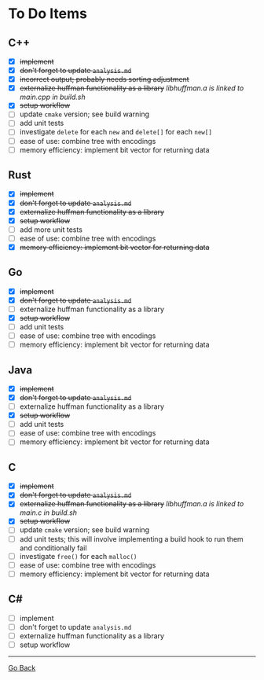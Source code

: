 # To Do Items
## C++
* [x] ~~implement~~
* [x] ~~don't forget to update `analysis.md`~~
* [x] ~~incorrect output; probably needs sorting adjustment~~
* [x] ~~externalize huffman functionality as a library~~ _libhuffman.a is linked to main.cpp in build.sh_
* [x] ~~setup workflow~~
* [ ] update `cmake` version; see build warning
* [ ] add unit tests
* [ ] investigate `delete` for each `new` and `delete[]` for each `new[]`
* [ ] ease of use: combine tree with encodings
* [ ] memory efficiency: implement bit vector for returning data

## Rust
* [x] ~~implement~~
* [x] ~~don't forget to update `analysis.md`~~
* [x] ~~externalize huffman functionality as a library~~
* [x] ~~setup workflow~~
* [ ] add more unit tests
* [ ] ease of use: combine tree with encodings
* [x] ~~memory efficiency: implement bit vector for returning data~~

## Go
* [x] ~~implement~~
* [x] ~~don't forget to update `analysis.md`~~
* [ ] externalize huffman functionality as a library
* [x] ~~setup workflow~~
* [ ] add unit tests
* [ ] ease of use: combine tree with encodings
* [ ] memory efficiency: implement bit vector for returning data

## Java
* [x] ~~implement~~
* [x] ~~don't forget to update `analysis.md`~~
* [ ] externalize huffman functionality as a library
* [x] ~~setup workflow~~
* [ ] add unit tests
* [ ] ease of use: combine tree with encodings
* [ ] memory efficiency: implement bit vector for returning data

## C
* [x] ~~implement~~
* [x] ~~don't forget to update `analysis.md`~~
* [x] ~~externalize huffman functionality as a library~~ _libhuffman.a is linked to main.c in build.sh_
* [x] ~~setup workflow~~
* [ ] update `cmake` version; see build warning
* [ ] add unit tests; this will involve implementing a build hook to run them and conditionally fail
* [ ] investigate `free()` for each `malloc()`
* [ ] ease of use: combine tree with encodings
* [ ] memory efficiency: implement bit vector for returning data

## C#
* [ ] implement
* [ ] don't forget to update `analysis.md`
* [ ] externalize huffman functionality as a library
* [ ] setup workflow

---
[Go Back](..)
